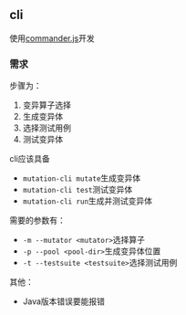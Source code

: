 ## cli

使用[commander.js](https://github.com/tj/commander.js)开发

### 需求

步骤为：

1. 变异算子选择
2. 生成变异体
3. 选择测试用例
4. 测试变异体

cli应该具备

- `mutation-cli mutate`生成变异体
- `mutation-cli test`测试变异体
- `mutation-cli run`生成并测试变异体

需要的参数有：

- `-m --mutator <mutator>`选择算子
- `-p --pool <pool-dir>`生成变异体位置
- `-t --testsuite <testsuite>`选择测试用例

其他：

- Java版本错误要能报错